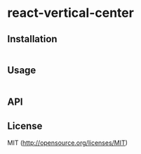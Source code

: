 # react-vertical-center

<!-- [![npm](https://img.shields.io/npm/v/react-vertical-center.svg?style=flat-square)](https://www.npmjs.com/package/react-vertical-center)
[![npm](https://img.shields.io/npm/dm/react-vertical-center.svg?style=flat-square)](https://www.npmjs.com/package/react-vertical-center)
[![Travis](https://img.shields.io/travis/kthjm/react-vertical-center.svg?style=flat-square)](https://travis-ci.org/kthjm/react-vertical-center)
[![Codecov](https://img.shields.io/codecov/c/github/kthjm/react-vertical-center.svg?style=flat-square)](https://codecov.io/gh/kthjm/react-vertical-center)
[![cdn](https://img.shields.io/badge/jsdelivr-latest-e84d3c.svg?style=flat-square)](https://cdn.jsdelivr.net/npm/react-vertical-center/dist/min.js) -->

## Installation
```shell
```
## Usage
```js
```
## API
## License
MIT (http://opensource.org/licenses/MIT)

